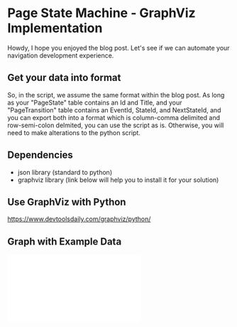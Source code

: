# Page State Machine - GraphViz Implementation

Howdy, I hope you enjoyed the blog post. Let's see if we can automate your navigation development experience.

## Get your data into format

So, in the script, we assume the same format within the blog post.
As long as your "PageState" table contains an Id and Title,
and your "PageTransition" table contains an EventId, StateId, and NextStateId,
and you can export both into a format which is column-comma delimited and row-semi-colon delmited,
you can use the script as is.
Otherwise, you will need to make alterations to the python script.

## Dependencies

- json library (standard to python)
- graphviz library (link below will help you to install it for your solution)

## Use GraphViz with Python

https://www.devtoolsdaily.com/graphviz/python/

## Graph with Example Data

![Example Registration Flow](./graph-example.pdf)
